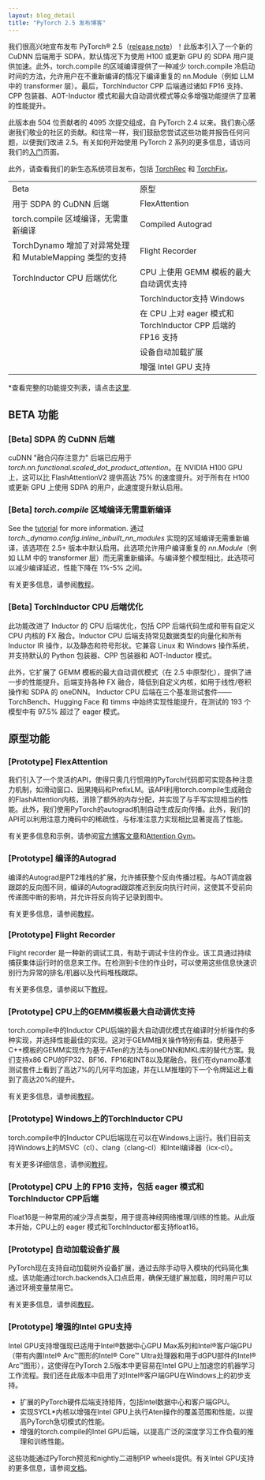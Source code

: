 ```yaml
---
layout: blog_detail
title: "PyTorch 2.5 发布博客"
---
```


我们很高兴地宣布发布 PyTorch® 2.5（[release note](https://github.com/pytorch/pytorch/releases/tag/v2.5.0)）！此版本引入了一个新的 CuDNN 后端用于 SDPA，默认情况下为使用 H100 或更新 GPU 的 SDPA 用户提供加速。此外，torch.compile 的区域编译提供了一种减少 torch.compile 冷启动时间的方法，允许用户在不重新编译的情况下编译重复的 nn.Module（例如 LLM 中的 transformer 层）。最后，TorchInductor CPP 后端通过诸如 FP16 支持、CPP 包装器、AOT-Inductor 模式和最大自动调优模式等众多增强功能提供了显著的性能提升。

此版本由 504 位贡献者的 4095 次提交组成，自 PyTorch 2.4 以来。我们衷心感谢我们敬业的社区的贡献。和往常一样，我们鼓励您尝试这些功能并报告任何问题，以便我们改进 2.5。有关如何开始使用 PyTorch 2 系列的更多信息，请访问我们的[入门](https://pytorch.org/get-started/pytorch-2.0/)页面。

此外，请查看我们的新生态系统项目发布，包括 [TorchRec](https://github.com/pytorch/torchrec) 和 [TorchFix](https://github.com/pytorch-labs/torchfix/releases/tag/v0.6.0)。


<table class="table table-bordered">
  <tr>
   <td>Beta
   </td>
   <td>原型
   </td>
  </tr>
  <tr>
   <td>用于 SDPA 的 CuDNN 后端
   </td>
   <td>FlexAttention
   </td>
  </tr>
  <tr>
   <td>torch.compile 区域编译，无需重新编译
   </td>
   <td>Compiled Autograd
   </td>
  </tr>
  <tr>
   <td>TorchDynamo 增加了对异常处理和 MutableMapping 类型的支持
   </td>
   <td>Flight Recorder
   </td>
  </tr>
  <tr>
   <td>TorchInductor CPU 后端优化
   </td>
   <td>CPU 上使用 GEMM 模板的最大自动调优支持
   </td>
  </tr>
  <tr>
   <td>
   </td>
   <td>TorchInductor支持  Windows
   </td>
  </tr>
  <tr>
   <td>
   </td>
   <td>在 CPU 上对 eager 模式和 TorchInductor CPP 后端的 FP16 支持
   </td>
  </tr>
  <tr>
   <td>
   </td>
   <td>设备自动加载扩展
   </td>
  </tr>
  <tr>
   <td>
   </td>
   <td>增强 Intel GPU 支持
   </td>
  </tr>
</table>


*查看完整的功能提交列表，请点击[这里](https://docs.google.com/spreadsheets/d/1TzGkWuUMF1yTe88adz1dt2mzbIsZLd3PBasy588VWgk/edit?usp=sharing).


## BETA 功能


### [Beta] SDPA 的 CuDNN 后端

cuDNN "融合闪存注意力" 后端已应用于 *torch.nn.functional.scaled_dot_product_attention*。在 NVIDIA H100 GPU 上，这可以比 FlashAttentionV2 提供高达 75% 的速度提升。对于所有在 H100 或更新 GPU 上使用 SDPA 的用户，此速度提升默认启用。

### [Beta] *torch.compile* 区域编译无需重新编译

See the [tutorial](https://pytorch.org/tutorials/recipes/regional_compilation.html) for more information.
通过 *torch._dynamo.config.inline_inbuilt_nn_modules* 实现的区域编译无需重新编译，该选项在 2.5+ 版本中默认启用。此选项允许用户编译重复的 *nn.Module*（例如 LLM 中的 transformer 层）而无需重新编译。与编译整个模型相比，此选项可以减少编译延迟，性能下降在 1%-5% 之间。

有关更多信息，请参阅[教程](https://pytorch.org/tutorials/recipes/regional_compilation.html)。


### [Beta] TorchInductor CPU 后端优化

此功能改进了 Inductor 的 CPU 后端优化，包括 CPP 后端代码生成和带有自定义 CPU 内核的 FX 融合。Inductor CPU 后端支持常见数据类型的向量化和所有 Inductor IR 操作，以及静态和符号形状。它兼容 Linux 和 Windows 操作系统，并支持默认的 Python 包装器、CPP 包装器和 AOT-Inductor 模式。

此外，它扩展了 GEMM 模板的最大自动调优模式（在 2.5 中原型化），提供了进一步的性能提升。后端支持各种 FX 融合，降低到自定义内核，如用于线性/卷积操作和 SDPA 的 oneDNN。 Inductor CPU 后端在三个基准测试套件——TorchBench、Hugging Face 和 timms 中始终实现性能提升，在测试的 193 个模型中有 97.5% 超过了 eager 模式。

## 原型功能


### [Prototype] FlexAttention

我们引入了一个灵活的API，使得只需几行惯用的PyTorch代码即可实现各种注意力机制，如滑动窗口、因果掩码和PrefixLM。该API利用torch.compile生成融合的FlashAttention内核，消除了额外的内存分配，并实现了与手写实现相当的性能。此外，我们使用PyTorch的autograd机制自动生成反向传播。此外，我们的API可以利用注意力掩码中的稀疏性，与标准注意力实现相比显著提高了性能。

有关更多信息和示例，请参阅[官方博客文章](https://pytorch.org/blog/flexattention/)和[Attention Gym](https://github.com/pytorch-labs/attention-gym)。

### [Prototype] 编译的Autograd

编译的Autograd是PT2堆栈的扩展，允许捕获整个反向传播过程。与AOT调度器跟踪的反向图不同，编译的Autograd跟踪推迟到反向执行时间，这使其不受前向传递图中断的影响，并允许将反向钩子记录到图中。

有关更多信息，请参阅[教程](https://pytorch.org/tutorials/intermediate/compiled_autograd_tutorial.html)。


### [Prototype] Flight Recorder

Flight recorder 是一种新的调试工具，有助于调试卡住的作业。该工具通过持续捕获集体运行时的信息来工作。在检测到卡住的作业时，可以使用这些信息快速识别行为异常的排名/机器以及代码堆栈跟踪。

有关更多信息，请参阅以下[教程](https://pytorch.org/tutorials/prototype/flight_recorder_tutorial.html)。


### [Prototype] CPU上的GEMM模板最大自动调优支持

torch.compile中的Inductor CPU后端的最大自动调优模式在编译时分析操作的多种实现，并选择性能最佳的实现。这对于GEMM相关操作特别有益，使用基于C++模板的GEMM实现作为基于ATen的方法与oneDNN和MKL库的替代方案。我们支持x86 CPU的FP32、BF16、FP16和INT8以及尾融合。我们在dynamo基准测试套件上看到了高达7%的几何平均加速，并在LLM推理的下一个令牌延迟上看到了高达20%的提升。

有关更多信息，请参阅[教程](https://pytorch.org/tutorials/prototype/max_autotune_on_CPU_tutorial.html)。

### [Prototype] Windows上的TorchInductor CPU

torch.compile中的Inductor CPU后端现在可以在Windows上运行。我们目前支持Windows上的MSVC（cl）、clang（clang-cl）和Intel编译器（icx-cl）。

有关更多详细信息，请参阅[教程](https://pytorch.org/tutorials/prototype/inductor_windows_cpu.html)。


### [Prototype] CPU 上的 FP16 支持，包括 eager 模式和TorchInductor CPP后端

Float16是一种常用的减少浮点类型，用于提高神经网络推理/训练的性能。从此版本开始，CPU上的 eager 模式和TorchInductor都支持float16。


### [Prototype] 自动加载设备扩展

PyTorch现在支持自动加载树外设备扩展，通过去除手动导入模块的代码简化集成。该功能通过torch.backends入口点启用，确保无缝扩展加载，同时用户可以通过环境变量禁用它。

有关更多信息，请参阅[教程](https://pytorch.org/tutorials/prototype/python_extension_autoload.html)。


### [Prototype] 增强的Intel GPU支持

Intel GPU支持增强现已适用于Intel®数据中心GPU Max系列和Intel®客户端GPU（带有内置Intel® Arc™图形的Intel® Core™ Ultra处理器和用于dGPU部件的Intel® Arc™图形），这使得在PyTorch 2.5版本中更容易在Intel GPU上加速您的机器学习工作流程。我们还在此版本中启用了对Intel®客户端GPU在Windows上的初步支持。

* 扩展的PyTorch硬件后端支持矩阵，包括Intel数据中心和客户端GPU。
* 实现SYCL*内核以增强在Intel GPU上执行Aten操作的覆盖范围和性能，以提高PyTorch急切模式的性能。
* 增强的torch.compile的Intel GPU后端，以提高广泛的深度学习工作负载的推理和训练性能。

这些功能通过PyTorch预览和nightly二进制PIP wheels提供。有关Intel GPU支持的更多信息，请参阅[文档](https://pytorch.org/docs/main/notes/get_start_xpu.html)。